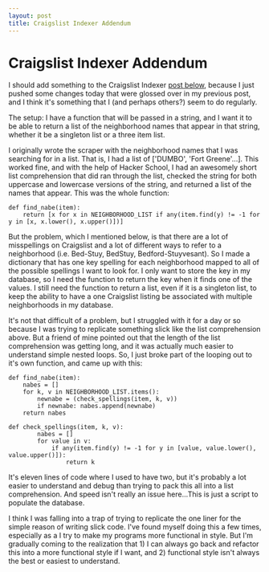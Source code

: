 ```yaml
---
layout: post
title: Craigslist Indexer Addendum
---
```


Craigslist Indexer Addendum
=====
I should add something to the Craigslist Indexer [post below][1], because I just pushed some changes today that were glossed over in my previous post, and I think it's something that I (and perhaps others?) seem to do regularly.

[1]: /2013/01/07/cl_indexer/ "Craigslist Indexer"

The setup:  I have a function that will be passed in a string, and I want it to be able to return a list of the neighborhood names that appear in that string, whether it be a singleton list or a three item list.

I originally wrote the scraper with the neighborhood names that I was searching for in a list.  That is, I had a list of ['DUMBO', 'Fort Greene'...].  This worked fine, and with the help of Hacker School, I had an awesomely short list comprehension that did ran through the list, checked the string for both uppercase and lowercase versions of the string, and returned a list of the names that appear.  This was the whole function:

    def find_nabe(item):
        return [x for x in NEIGHBORHOOD_LIST if any(item.find(y) != -1 for y in [x, x.lower(), x.upper()])]

But the problem, which I mentioned below, is that there are a lot of misspellings on Craigslist and a lot of different ways to refer to a neighborhood (i.e. Bed-Stuy, BedStuy, Bedford-Stuyvesant).  So I made a dictionary that has one key spelling for each neighborhood mapped to all of the possible spellings I want to look for.  I only want to store the key in my database, so I need the function to return the key when it finds one of the values.  I still need the function to return a list, even if it is a singleton list, to keep the ability to have a one Craigslist listing be associated with multiple neighborhoods in my database.

It's not that difficult of a problem, but I struggled with it for a day or so because I was trying to replicate something slick like the list comprehension above.  But a friend of mine pointed out that the length of the list comprehension was getting long, and it was actually much easier to understand simple nested loops.  So, I just broke part of the looping out to it's own function, and came up with this:

    def find_nabe(item):
        nabes = []
        for k, v in NEIGHBORHOOD_LIST.items():
            newnabe = (check_spellings(item, k, v))
            if newnabe: nabes.append(newnabe)
        return nabes

    def check_spellings(item, k, v):
            nabes = []
            for value in v:
                if any(item.find(y) != -1 for y in [value, value.lower(), value.upper()]):
                    return k

It's eleven lines of code where I used to have two, but it's probably a lot easier to understand and debug than trying to pack this all into a list comprehension.  And speed isn't really an issue here...This is just a script to populate the database.

I think I was falling into a trap of trying to replicate the one liner for the simple reason of writing slick code.  I've found myself doing this a few times, especially as a I try to make my programs more functional in style.  But I'm gradually coming to the realization that 1) I can always go back and refactor this into a more functional style if I want, and 2) functional style isn't always the best or easiest to understand.
